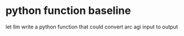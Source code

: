 # python function baseline
let llm write a python function that could convert arc agi input to output